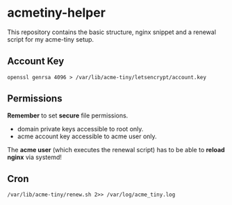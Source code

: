 # acmetiny-helper

This repository contains the basic structure, nginx snippet and a renewal script for my acme-tiny setup.

## Account Key
```
openssl genrsa 4096 > /var/lib/acme-tiny/letsencrypt/account.key
```

## Permissions
__Remember__ to set __secure__ file permissions.
- domain private keys accessible to root only.
- acme account key accessible to acme user only.

The __acme user__ (which executes the renewal script) has to be able to __reload nginx__ via systemd!

## Cron
```/var/lib/acme-tiny/renew.sh 2>> /var/log/acme_tiny.log```
